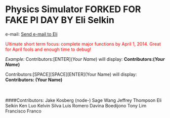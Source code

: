 Physics Simulator
<b></i>FORKED FOR FAKE PI DAY BY Eli Selkin</i></b>
=================
e-mail: <a href="mailto:eselkin@go.pasadena.edu?body=I don't know how to add myself, send Git Info!"> Send e-mail to Eli </a>



<font color=red>Ultimate short term focus: complete major functions by April 1, 2014. Great for April fools and enough time to debug! </font>



_Example:_
Contributors:\[ENTER\](*Your Name*) will display:
<b>Contributors:(*Your Name*)</b>

Contributors:\[SPACE\]\[SPACE\]\[ENTER\](Your Name) will display:
<b>Contributors:
(Your Name)</b>

<br/>
<br/>
####Contributors:
Jake Kosberg (node-)
Sage Wang
Jeffrey Thompson
Eli Selkin
Ken Luo
Kelvin Silva
Luis Romero
Davina Boedijono
Tony Lim
Francisco Franco

